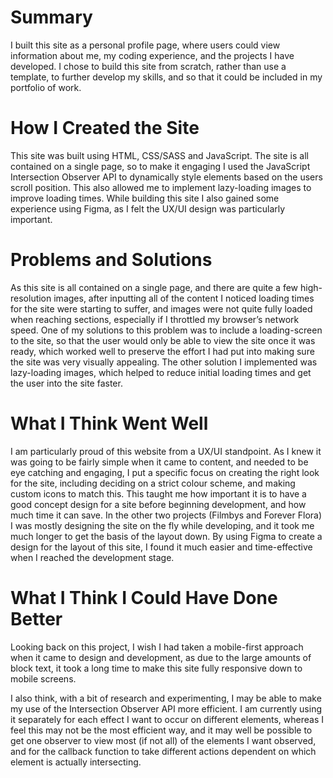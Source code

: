 # Summary

I built this site as a personal profile page, where users could view information about me, my coding experience, and the projects I have developed. I chose to build this site from scratch, rather than use a template, to further develop my skills, and so that it could be included in my portfolio of work.

# How I Created the Site

This site was built using HTML, CSS/SASS and JavaScript. The site is all contained on a single page, so to make it engaging I used the JavaScript Intersection Observer API to dynamically style elements based on the users scroll position. This also allowed me to implement lazy-loading images to improve loading times. While building this site I also gained some experience using Figma, as I felt the UX/UI design was particularly important.

# Problems and Solutions

As this site is all contained on a single page, and there are quite a few high-resolution images, after inputting all of the content I noticed loading times for the site were starting to suffer, and images were not quite fully loaded when reaching sections, especially if I throttled my browser’s network speed. One of my solutions to this problem was to include a loading-screen to the site, so that the user would only be able to view the site once it was ready, which worked well to preserve the effort I had put into making sure the site was very visually appealing. The other solution I implemented was lazy-loading images, which helped to reduce initial loading times and get the user into the site faster.

# What I Think Went Well

I am particularly proud of this website from a UX/UI standpoint. As I knew it was going to be fairly simple when it came to content, and needed to be eye catching and engaging, I put a specific focus on creating the right look for the site, including deciding on a strict colour scheme, and making custom icons to match this. This taught me how important it is to have a good concept design for a site before beginning development, and how much time it can save. In the other two projects (Filmbys and Forever Flora) I was mostly designing the site on the fly while developing, and it took me much longer to get the basis of the layout down. By using Figma to create a design for the layout of this site, I found it much easier and time-effective when I reached the development stage.

# What I Think I Could Have Done Better

Looking back on this project, I wish I had taken a mobile-first approach when it came to design and development, as due to the large amounts of block text, it took a long time to make this site fully responsive down to mobile screens.

I also think, with a bit of research and experimenting, I may be able to make my use of the Intersection Observer API more efficient. I am currently using it separately for each effect I want to occur on different elements, whereas I feel this may not be the most efficient way, and it may well be possible to get one observer to view most (if not all) of the elements I want observed, and for the callback function to take different actions dependent on which element is actually intersecting.
